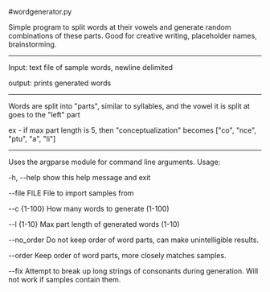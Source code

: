 #wordgenerator.py

Simple program to split words at their vowels and generate random combinations of these parts.
Good for creative writing, placeholder names, brainstorming.
****************************************************
Input: text file of sample words, newline delimited

output: prints generated words
****************************************************

Words are split into "parts", similar to syllables, and the vowel it is split at goes to the "left" part

ex - if max part length is 5, then "conceptualization" becomes ["co", "nce", "ptu", "a", "li"]
****************************************************

Uses the argparse module for command line arguments. Usage:

  -h, --help            show this help message and exit
  
  --file FILE           File to import samples from
  
  --c {1-100}           How many words to generate (1-100)
  
  --l {1-10}            Max part length of generated words (1-10)
  
  --no_order            Do not keep order of word parts, can make unintelligible results.
  
  --order               Keep order of word parts, more closely matches samples.
  
  --fix                 Attempt to break up long strings of consonants during generation. Will not work if samples contain them.
